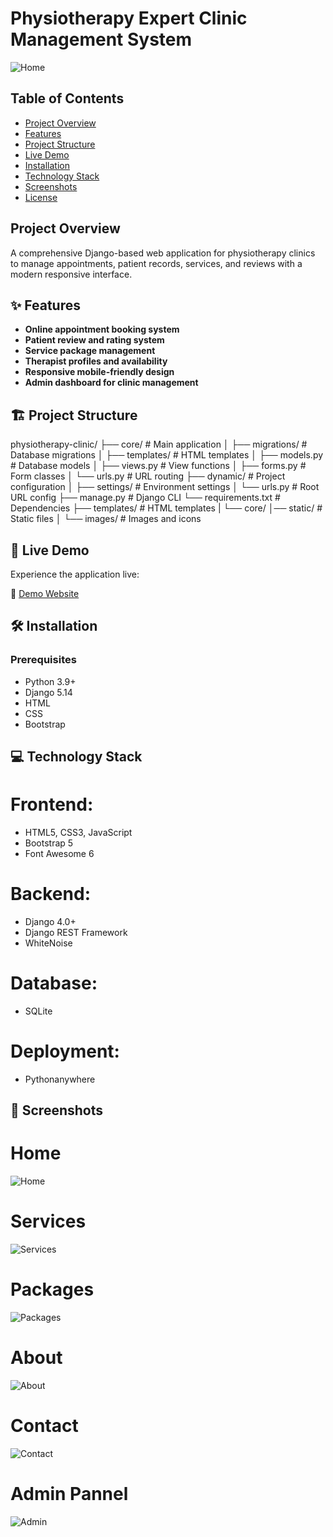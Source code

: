 # Physiotherapy Expert Clinic Management System

![Home](./samples/home.png)

## Table of Contents
- [Project Overview](#project-overview)
- [Features](#-features)
- [Project Structure](#-project-structure)
- [Live Demo](#-live-demo) 
- [Installation](#-installation)
- [Technology Stack](#-technology-stack)
- [Screenshots](#-screenshots)
- [License](#-license)

## Project Overview

A comprehensive Django-based web application for physiotherapy clinics to manage appointments, patient records, services, and reviews with a modern responsive interface.

## ✨ Features

- **Online appointment booking system**
- **Patient review and rating system**
- **Service package management**
- **Therapist profiles and availability**
- **Responsive mobile-friendly design**
- **Admin dashboard for clinic management**

## 🏗️ Project Structure
physiotherapy-clinic/
├── core/ # Main application
│ ├── migrations/ # Database migrations
│ ├── templates/ # HTML templates
│ ├── models.py # Database models
│ ├── views.py # View functions
│ ├── forms.py # Form classes
│ └── urls.py # URL routing
├── dynamic/ # Project configuration
│ ├── settings/ # Environment settings
│ └── urls.py # Root URL config
├── manage.py # Django CLI
└── requirements.txt # Dependencies
├── templates/ # HTML templates
| └── core/
│── static/ # Static files
│ └── images/ # Images and icons



## 🚀 Live Demo

Experience the application live:

🔗 [Demo Website](https://sudipberauem083.pythonanywhere.com)



## 🛠️ Installation

### Prerequisites
- Python 3.9+
- Django 5.14
- HTML
- CSS
- Bootstrap

## 💻 Technology Stack
# Frontend:

- HTML5, CSS3, JavaScript
- Bootstrap 5
- Font Awesome 6

# Backend:

- Django 4.0+
- Django REST Framework
- WhiteNoise

# Database:

- SQLite

# Deployment:

- Pythonanywhere


## 📸 Screenshots

# Home
![Home](./samples/home.png)


# Services
![Services](./samples/services.png)


# Packages
![Packages](./samples/package.png)

# About 
![About](./samples/about.png)


# Contact 
![Contact](./samples/footer.png)


# Admin Pannel

![Admin](./samples/admin.png)